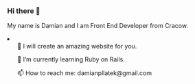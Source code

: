 ### Hi there 👋

 My name is Damian and I am Front End Developer from Cracow.
 <li>
  <ol>🎯   I will create an amazing website for you.</ol>
  <ol>🌱   I’m currently learning Ruby on Rails.</ol>
  <ol>📫   How to reach me: damianpllatek@gmail.com </ol>
 </li>
<!--
**damianpllatek/damianpllatek** is a ✨ _special_ ✨ repository because its `README.md` (this file) appears on your GitHub profile.

Here are some ideas to get you started:

- 🔭 I’m currently working on ...
- 🌱 I’m currently learning ...
- 👯 I’m looking to collaborate on ...
- 🤔 I’m looking for help with ...
- 💬 Ask me about ...
- 📫 How to reach me: ...
- 😄 Pronouns: ...
- ⚡ Fun fact: ...
-->
